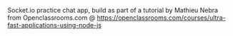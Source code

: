 Socket.io practice chat app, build as part of a tutorial by Mathieu Nebra from Openclassrooms.com
@ https://openclassrooms.com/courses/ultra-fast-applications-using-node-js
